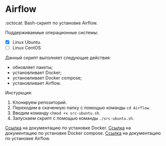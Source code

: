 # Airflow
:octocat: Bash-скрипт по установке Airflow.

Поддерживаемые операционные системы:
- [x] Linux Ubuntu.
- [ ] Linux CentOS

Данный скрипт выполняет следующие действия:
- обновляет пакеты;
- установливает Docker;
- установливает Docker compose;
- установливает Airflow.

Инстуркция:
1) Клонируем репозиторий.
2) Переходим в скаченную папку с помощью команды `cd Airflow`.
3) Вводим команду `chmod +x src-ubuntu.sh`.
4) Запускаем скрипт с помощью команды `./src-ubuntu.sh`.

[Ссылка](https://docs.docker.com/engine/install/) на документацию по установке Docker.
[Ссылка](https://docs.docker.com/compose/install/) на документацию по установке Docker compose.
[Ссылка](https://airflow.apache.org/docs/apache-airflow/stable/howto/docker-compose/index.html) на документацию по установке Airflow.
